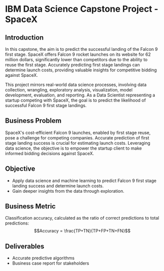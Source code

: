 # IBM Data Science Capstone Project - SpaceX

## Introduction

In this capstone, the aim is to predict the successful landing of the Falcon 9 first stage. SpaceX offers Falcon 9 rocket launches on its website for 62 million dollars, significantly lower than competitors due to the ability to reuse the first stage. Accurately predicting first stage landings can determine launch costs, providing valuable insights for competitive bidding against SpaceX.

This project mirrors real-world data science processes, involving data collection, wrangling, exploratory analysis, visualization, model development, evaluation, and reporting. As a Data Scientist representing a startup competing with SpaceX, the goal is to predict the likelihood of successful Falcon 9 first stage landings.

## Business Problem

SpaceX's cost-efficient Falcon 9 launches, enabled by first stage reuse, pose a challenge for competing companies. Accurate prediction of first stage landing success is crucial for estimating launch costs. Leveraging data science, the objective is to empower the startup client to make informed bidding decisions against SpaceX.

## Objective

- Apply data science and machine learning to predict Falcon 9 first stage landing success and determine launch costs.
- Gain deeper insights from the data through exploration.

## Business Metric

Classification accuracy, calculated as the ratio of correct predictions to total predictions:
$$Accuracy = \frac{TP+TN}{TP+FP+TN+FN}$$

## Deliverables

- Accurate predictive algorithms
- Business case report for stakeholders
